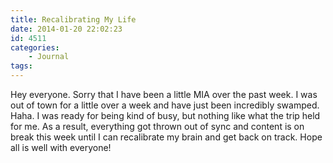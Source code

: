 ```yaml
---
title: Recalibrating My Life
date: 2014-01-20 22:02:23
id: 4511
categories:
	- Journal
tags:
---
```


Hey everyone. Sorry that I have been a little MIA over the past week. I was out of town for a little over a week and have just been incredibly swamped. Haha. I was ready for being kind of busy, but nothing like what the trip held for me. As a result, everything got thrown out of sync and content is on break this week until I can recalibrate my brain and get back on track. Hope all is well with everyone!